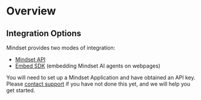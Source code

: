 # Overview

## Integration Options

Mindset provides two modes of integration:

* [Mindset API](embed-sdk/)&#x20;
* [Embed SDK](embed-sdk/) (embedding Mindset AI agents on webpages)



You will need to set up a Mindset Application and have obtained an API key. Please [contact support](../support/contacting-support.md) if you have not done this yet, and we will help you get started.
